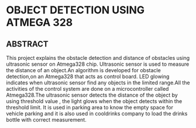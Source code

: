 # OBJECT DETECTION USING ATMEGA 328
## ABSTRACT
This project explains the obstacle detection and distance of obstacles using ultrasonic sensor on Atmega328 chip. Ultrasonic sensor is used to measure the distance of an object.An algorithm is developed for obstacle detection,on an Atmega328 that acts as control board. LED glowing indicates when ultrasonic sensor find any objects in the limited range.All the activities of the control system are done on a microcontroller called Atmega328.The ultrasonic sensor detects the distance of the object by using threshold value , the light glows when the object detects within the threshold limit. It is used in parking area to know the empty space for vehicle parking and it is also used in cooldrinks company to load the drinks bottle with correct measurement.
